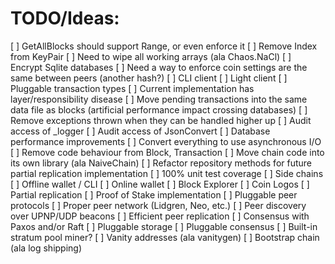 TODO/Ideas:
===========
[ ] GetAllBlocks should support Range, or even enforce it
[ ] Remove Index from KeyPair
[ ] Need to wipe all working arrays (ala Chaos.NaCl)
[ ] Encrypt Sqlite databases
[ ] Need a way to enforce coin settings are the same between peers (another hash?)
[ ] CLI client
[ ] Light client
[ ] Pluggable transaction types
[ ] Current implementation has layer/responsibility disease
[ ] Move pending transactions into the same data file as blocks (artificial performance impact crossing databases)
[ ] Remove exceptions thrown when they can be handled higher up
[ ] Audit access of _logger
[ ] Audit access of JsonConvert
[ ] Database performance improvements 
[ ] Convert everything to use asynchronous I/O
[ ] Remove code behaviour from Block, Transaction
[ ] Move chain code into its own library (ala NaiveChain)
[ ] Refactor repository methods for future partial replication implementation
[ ] 100% unit test coverage
[ ] Side chains
[ ] Offline wallet / CLI
[ ] Online wallet
[ ] Block Explorer
[ ] Coin Logos
[ ] Partial replication
[ ] Proof of Stake implementation
[ ] Pluggable peer protocols
[ ] Proper peer network (Lidgren, Neo, etc.)
[ ] Peer discovery over UPNP/UDP beacons
[ ] Efficient peer replication 
[ ] Consensus with Paxos and/or Raft
[ ] Pluggable storage
[ ] Pluggable consensus
[ ] Built-in stratum pool miner?
[ ] Vanity addresses (ala vanitygen)
[ ] Bootstrap chain (ala log shipping)
